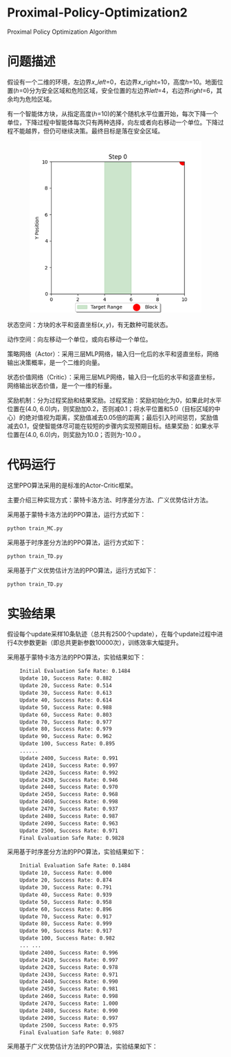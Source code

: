 # Proximal-Policy-Optimization2
Proximal Policy Optimization Algorithm

# 问题描述
假设有一个二维的环境，左边界𝑥_𝑙𝑒𝑓𝑡=0，右边界𝑥_right=10，高度ℎ=10。地面位置(ℎ=0)分为安全区域和危险区域，安全位置的左边界𝑙𝑒𝑓𝑡=4，右边界𝑟𝑖𝑔ℎ𝑡=6，其余均为危险区域。

有一个智能体方块，从指定高度(ℎ=10)的某个随机水平位置开始，每次下降一个单位，下降过程中智能体每次只有两种选择，向左或者向右移动一个单位。下降过程不能越界，但仍可继续决策。最终目标是落在安全区域。

<div align="center">
  <img src="./files/env.png" alt="env" width="400"/>
</div>

状态空间：方块的水平和竖直坐标(𝑥, 𝑦)，有无数种可能状态。

动作空间：向左移动一个单位，或向右移动一个单位。

策略网络（Actor）：采用三层MLP网络，输入归一化后的水平和竖直坐标，网络输出决策概率，是一个二维的向量。

状态价值网络（Critic）：采用三层MLP网络，输入归一化后的水平和竖直坐标，网络输出状态价值，是一个一维的标量。

奖励机制：分为过程奖励和结果奖励。过程奖励：奖励初始化为0，如果此时水平位置在(4.0, 6.0)内，则奖励加0.2，否则减0.1；将水平位置和5.0（目标区域的中心）的绝对值视为距离，奖励值减去0.05倍的距离；最后引入时间惩罚，奖励值减去0.1，促使智能体尽可能在较短的步骤内实现预期目标。结果奖励：如果水平位置在(4.0, 6.0)内，则奖励为10.0；否则为-10.0 。


# 代码运行

这里PPO算法采用的是标准的Actor-Critic框架。

主要介绍三种实现方式：蒙特卡洛方法、时序差分方法、广义优势估计方法。

采用基于蒙特卡洛方法的PPO算法，运行方式如下：

```bash
python train_MC.py
```

采用基于时序差分方法的PPO算法，运行方式如下：

```bash
python train_TD.py
```

采用基于广义优势估计方法的PPO算法，运行方式如下：
```bash
python train_TD.py
```


# 实验结果

假设每个update采样10条轨迹（总共有2500个update），在每个update过程中进行4次参数更新（即总共更新参数10000次），训练效率大幅提升。

采用基于蒙特卡洛方法的PPO算法，实验结果如下：
```bash
    Initial Evaluation Safe Rate: 0.1484
    Update 10, Success Rate: 0.882
    Update 20, Success Rate: 0.514
    Update 30, Success Rate: 0.613
    Update 40, Success Rate: 0.614
    Update 50, Success Rate: 0.988
    Update 60, Success Rate: 0.803
    Update 70, Success Rate: 0.977
    Update 80, Success Rate: 0.979
    Update 90, Success Rate: 0.962
    Update 100, Success Rate: 0.895
    ......
    Update 2400, Success Rate: 0.991
    Update 2410, Success Rate: 0.997
    Update 2420, Success Rate: 0.992
    Update 2430, Success Rate: 0.946
    Update 2440, Success Rate: 0.970
    Update 2450, Success Rate: 0.968
    Update 2460, Success Rate: 0.998
    Update 2470, Success Rate: 0.937
    Update 2480, Success Rate: 0.987
    Update 2490, Success Rate: 0.963
    Update 2500, Success Rate: 0.971
    Final Evaluation Safe Rate: 0.9828
```

采用基于时序差分方法的PPO算法，实验结果如下：
```bash
    Initial Evaluation Safe Rate: 0.1484
    Update 10, Success Rate: 0.000
    Update 20, Success Rate: 0.874
    Update 30, Success Rate: 0.791
    Update 40, Success Rate: 0.939
    Update 50, Success Rate: 0.958
    Update 60, Success Rate: 0.896
    Update 70, Success Rate: 0.917
    Update 80, Success Rate: 0.999
    Update 90, Success Rate: 0.917
    Update 100, Success Rate: 0.982
    ... ...
    Update 2400, Success Rate: 0.996
    Update 2410, Success Rate: 0.997
    Update 2420, Success Rate: 0.978
    Update 2430, Success Rate: 0.971
    Update 2440, Success Rate: 0.990
    Update 2450, Success Rate: 0.981
    Update 2460, Success Rate: 0.998
    Update 2470, Success Rate: 1.000
    Update 2480, Success Rate: 0.990
    Update 2490, Success Rate: 0.997
    Update 2500, Success Rate: 0.975
    Final Evaluation Safe Rate: 0.9887
```

采用基于广义优势估计方法的PPO算法，实验结果如下：
```bash
    
```
